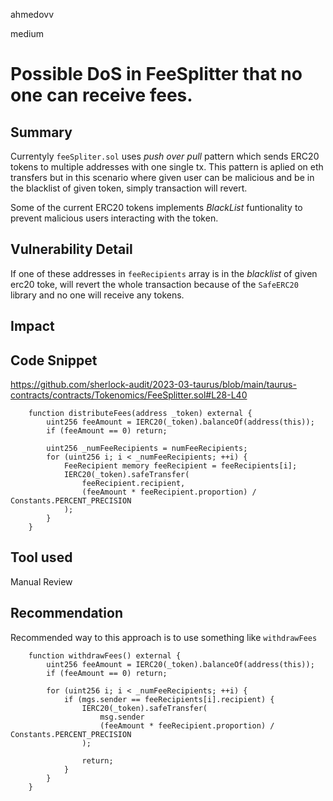 ahmedovv

medium

# Possible DoS in FeeSplitter that no one can receive fees.

## Summary

Currentyly ```feeSpliter.sol``` uses *push over pull* pattern which sends ERC20 tokens to multiple addresses with one single tx.
This pattern is aplied on eth transfers but in this scenario where given user can be malicious and be in the blacklist of given token, simply transaction will revert.

Some of the current ERC20 tokens implements *BlackList* funtionality to prevent malicious users interacting with the token.

## Vulnerability Detail

If one of these addresses in ```feeRecipients``` array is in the *blacklist* of given erc20 toke, will revert the whole transaction because of the ```SafeERC20``` library and no one will receive any tokens.

## Impact

## Code Snippet

https://github.com/sherlock-audit/2023-03-taurus/blob/main/taurus-contracts/contracts/Tokenomics/FeeSplitter.sol#L28-L40

```solidity
    function distributeFees(address _token) external {
        uint256 feeAmount = IERC20(_token).balanceOf(address(this));
        if (feeAmount == 0) return;

        uint256 _numFeeRecipients = numFeeRecipients;
        for (uint256 i; i < _numFeeRecipients; ++i) {
            FeeRecipient memory feeRecipient = feeRecipients[i];
            IERC20(_token).safeTransfer(
                feeRecipient.recipient,
                (feeAmount * feeRecipient.proportion) / Constants.PERCENT_PRECISION
            );
        }
    }
```

## Tool used

Manual Review

## Recommendation

Recommended way to this approach is to use something like ```withdrawFees```

```solidity
    function withdrawFees() external {
        uint256 feeAmount = IERC20(_token).balanceOf(address(this));
        if (feeAmount == 0) return;

        for (uint256 i; i < _numFeeRecipients; ++i) {
            if (mgs.sender == feeRecipients[i].recipient) {
                IERC20(_token).safeTransfer(
                    msg.sender
                    (feeAmount * feeRecipient.proportion) / Constants.PERCENT_PRECISION
                );

                return;
            }
        }
    }
```
